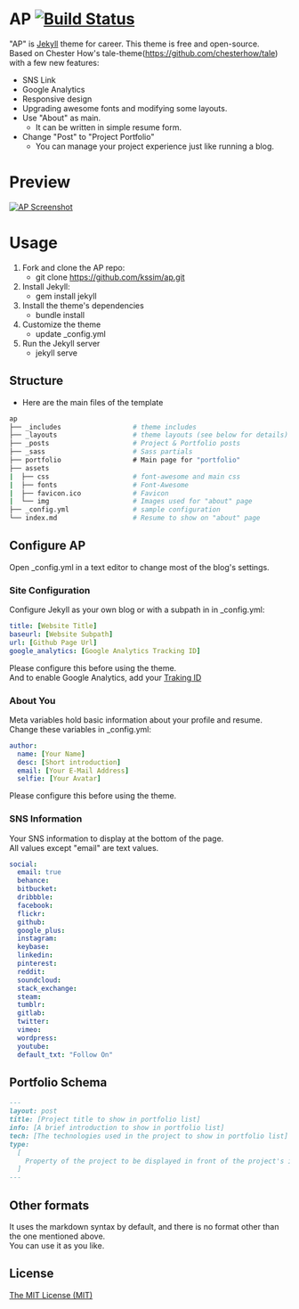 # AP [![Build Status](https://travis-ci.org/kssim/ap.svg?branch=master)](https://travis-ci.org/kssim/ap.svg?branch=master)

"AP" is [Jekyll](https://jekyllrb.com/) theme for career. This theme is free and open-source.  
Based on Chester How's tale-theme(https://github.com/chesterhow/tale) with a few new features:

- SNS Link
- Google Analytics
- Responsive design
- Upgrading awesome fonts and modifying some layouts.
- Use "About" as main.
  - It can be written in simple resume form.
- Change "Post" to "Project Portfolio"
  - You can manage your project experience just like running a blog.

# Preview

[![AP Screenshot](https://github.com/kssim/ap/blob/master/screenshot.png?raw=true)](https://kssim.github.io/ap/)

# Usage

1. Fork and clone the AP repo:
   - git clone https://github.com/kssim/ap.git
2. Install Jekyll:
   - gem install jekyll
3. Install the theme's dependencies
   - bundle install
4. Customize the theme
   - update \_config.yml
5. Run the Jekyll server
   - jekyll serve

## Structure

- Here are the main files of the template

```bash
ap
├── _includes                  # theme includes
├── _layouts                   # theme layouts (see below for details)
├── _posts                     # Project & Portfolio posts
├── _sass                      # Sass partials
├── portfolio                  # Main page for "portfolio"
├── assets
|  ├── css                     # font-awesome and main css
|  ├── fonts                   # Font-Awesome
|  ├── favicon.ico             # Favicon
|  └── img                     # Images used for "about" page
├── _config.yml                # sample configuration
└── index.md                   # Resume to show on "about" page
```

## Configure AP

Open \_config.yml in a text editor to change most of the blog's settings.

### Site Configuration

Configure Jekyll as your own blog or with a subpath in in \_config.yml:

```yml
title: [Website Title]
baseurl: [Website Subpath]
url: [Github Page Url]
google_analytics: [Google Analytics Tracking ID]
```

Please configure this before using the theme.  
And to enable Google Analytics, add your [Traking ID](https://support.google.com/analytics/answer/1008080?visit_id=1-636579797402349951-2693679291&rd=1)

### About You

Meta variables hold basic information about your profile and resume.  
Change these variables in \_config.yml:

```yml
author:
  name: [Your Name]
  desc: [Short introduction]
  email: [Your E-Mail Address]
  selfie: [Your Avatar]
```

Please configure this before using the theme.

### SNS Information

Your SNS information to display at the bottom of the page.  
All values except "email" are text values.

```yml
social:
  email: true
  behance:
  bitbucket:
  dribbble:
  facebook:
  flickr:
  github:
  google_plus:
  instagram:
  keybase:
  linkedin:
  pinterest:
  reddit:
  soundcloud:
  stack_exchange:
  steam:
  tumblr:
  gitlab:
  twitter:
  vimeo:
  wordpress:
  youtube:
  default_txt: "Follow On"
```

## Portfolio Schema

```markdown
---
layout: post
title: [Project title to show in portfolio list]
info: [A brief introduction to show in portfolio list]
tech: [The technologies used in the project to show in portfolio list]
type:
  [
    Property of the project to be displayed in front of the project's info(toy or company name),
  ]
---
```

## Other formats

It uses the markdown syntax by default, and there is no format other than the one mentioned above.  
You can use it as you like.

## License

[The MIT License (MIT)](https://raw.githubusercontent.com/kssim/ap/master/LICENSE)
